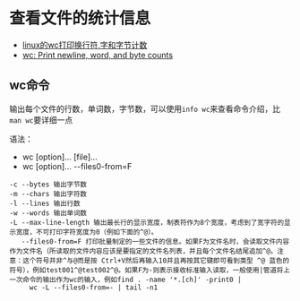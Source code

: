 # 查看文件的统计信息

* [linux的wc打印换行符,字和字节计数](http://blog.51cto.com/php2012web/1672524)
* [wc: Print newline, word, and byte counts](https://www.gnu.org/software/coreutils/manual/html_node/wc-invocation.html#wc-invocation)

## wc命令

输出每个文件的行数，单词数，字节数，可以使用`info wc`来查看命令介绍，比`man wc`要详细一点

语法：
  * wc [option]... [file]...
  * wc [option]... --files0-from=F

```shell
-c --bytes 输出字节数
-m --chars 输出字符数
-l --lines 输出行数
-w --words 输出单词数
-L --max-line-length 输出最长行的显示宽度，制表符作为8个宽度，考虑到了宽字符的显示宽度，不可打印字符宽度为0（例如下面的^@）。
   --files0-from=F 打印批量制定的一些文件的信息。如果F为文件名时，会读取文件内容作为文件名（所读取的文件内容应该是要指定的文件名列表，并且每个文件名结尾追加^@。注意：这个符号并非^与@而是按 Ctrl+V然后再输入10并且再按其它键即可看到类型 ^@ 蓝色的符号），例如test001^@test002^@。如果F为-则表示接收标准输入读取，一般使用|管道将上一次命令的输出作为wc的输入，例如find . -name '*.[ch]' -print0 |
     wc -L --files0-from=- | tail -n1
```
